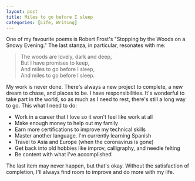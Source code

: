 ```yaml
---
layout: post
title: Miles to go before I sleep
categories: [Life, Writing]
---
```


One of my favourite poems is Robert Frost's "Stopping by the Woods on a Snowy Evening." The last stanza, in particular, resonates with me:

> The woods are lovely, dark and deep,  
But I have promises to keep,   
And miles to go before I sleep,   
And miles to go before I sleep.

My work is never done. There's always a new project to complete, a new dream to chase, and places to be. I have responsibilities. It's wonderful to take part in the world, so as much as I need to rest, there's still a long way to go. This what I need to do:

* Work in a career that I love so it won't feel like work at all
* Make enough money to help out my family
* Earn more certifications to improve my technical skills
* Master another language. I'm currently learning Spanish
* Travel to Asia and Europe (when the coronavirus is gone)
* Get back into old hobbies like improv, calligraphy, and needle felting
* Be content with what I've accomplished

The last item may never happen, but that's okay. Without the satisfaction of completion, I'll always find room to improve and do more with my life.
